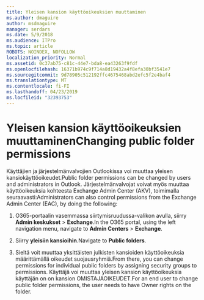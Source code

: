 ```yaml
---
title: Yleisen kansion käyttöoikeuksien muuttaminen
ms.author: dmaguire
author: msdmaguire
manager: serdars
ms.date: 5/9/2018
ms.audience: ITPro
ms.topic: article
ROBOTS: NOINDEX, NOFOLLOW
localization_priority: Normal
ms.assetid: 0c37ab75-c81c-44e7-bda8-ea43263f9fdf
ms.openlocfilehash: 16371b974c9f714a8d19432a4f8efa30bf3541e7
ms.sourcegitcommit: 9d78905c512192ffc4675468abd2efc5f2e4baf4
ms.translationtype: MT
ms.contentlocale: fi-FI
ms.lasthandoff: 04/23/2019
ms.locfileid: "32393753"
---
```

# <a name="changing-public-folder-permissions"></a><span data-ttu-id="dca16-102">Yleisen kansion käyttöoikeuksien muuttaminen</span><span class="sxs-lookup"><span data-stu-id="dca16-102">Changing public folder permissions</span></span>

<span data-ttu-id="dca16-103">Käyttäjien ja järjestelmänvalvojien Outlookissa voi muuttaa yleisen kansiokäyttöoikeudet.</span><span class="sxs-lookup"><span data-stu-id="dca16-103">Public folder permissions can be changed by users and administrators in Outlook.</span></span> <span data-ttu-id="dca16-104">Järjestelmänvalvojat voivat myös muuttaa käyttöoikeuksia kohteesta Exchange Admin Center (AKV), toimimalla seuraavasti:</span><span class="sxs-lookup"><span data-stu-id="dca16-104">Administrators can also control permissions from the Exchange Admin Center (EAC), by doing the following:</span></span>
  
1. <span data-ttu-id="dca16-105">O365-portaalin vasemmassa siirtymisruudussa-valikon avulla, siirry **Admin keskukset** \> **Exchange**.</span><span class="sxs-lookup"><span data-stu-id="dca16-105">In the O365 portal, using the left navigation menu, navigate to **Admin Centers** \> **Exchange**.</span></span>
    
2. <span data-ttu-id="dca16-106">Siirry **yleisiin kansioihin**.</span><span class="sxs-lookup"><span data-stu-id="dca16-106">Navigate to **Public folders**.</span></span>
    
3. <span data-ttu-id="dca16-107">Sieltä voit muuttaa yksittäisten julkisten kansioiden käyttöoikeuksia määrittämällä oikeudet suojausryhmiä.</span><span class="sxs-lookup"><span data-stu-id="dca16-107">From there, you can change permissions for individual public folders by assigning security groups to permissions.</span></span> <span data-ttu-id="dca16-108">Käyttäjä voi muuttaa yleisen kansion käyttöoikeuksia käyttäjän on on kansion OMISTAJAOIKEUDET.</span><span class="sxs-lookup"><span data-stu-id="dca16-108">For an end user to change public folder permissions, the user needs to have Owner rights on the folder.</span></span>
    

